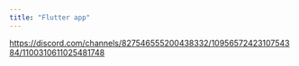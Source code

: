 ```yaml
---
title: "Flutter app"
---
```


https://discord.com/channels/827546555200438332/1095657242310754384/1100310611025481748

